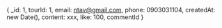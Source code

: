 {
\_id: 1,
tourId: 1,
email: ntav@gmail.com,
phone: 0903031104,
createdAt: new Date(),
content: xxx,
like: 100,
commentId
}
